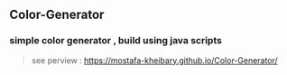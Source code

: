 ## Color-Generator
### simple color generator , build using java scripts
> see perview : https://mostafa-kheibary.github.io/Color-Generator/